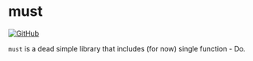 # must

[![GitHub](https://img.shields.io/github/license/doomshrine/must)](LICENSE.txt)

`must` is a dead simple library that includes (for now) single function - Do.

